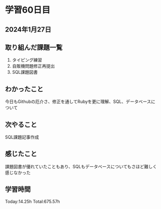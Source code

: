 # 学習60日目
## 2024年1月27日
## 取り組んだ課題一覧
1. タイピング練習
2. 自販機問題修正再提出
5. SQL課題図書
## わかったこと
今日もGithubの厄介さ、修正を通してRubyを更に理解、SQL、データベースについて
## 次やること
SQL課題記事作成
## 感じたこと
課題図書が優れていたこともあり、SQLもデータベースについてもさほど難しく感じなかった
## 学習時間
 Today:14.25h
 Total:675.57h
